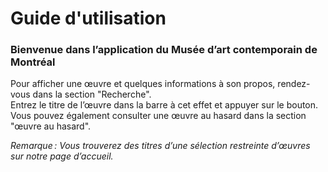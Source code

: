 # Guide d'utilisation

### Bienvenue dans l’application du Musée d’art contemporain de Montréal

Pour afficher une œuvre et quelques informations à son propos, rendez-vous dans la section "Recherche".  
Entrez le titre de l’œuvre dans la barre à cet effet et appuyer sur le bouton.  
Vous pouvez également consulter une œuvre au hasard dans la section "œuvre au hasard".  

_Remarque : Vous trouverez des titres d’une sélection restreinte d’œuvres sur notre page d’accueil._

